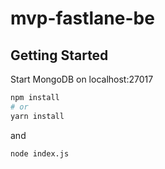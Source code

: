 # mvp-fastlane-be

## Getting Started

Start MongoDB on localhost:27017

```bash
npm install
# or
yarn install
```
and

```bash
node index.js
```
